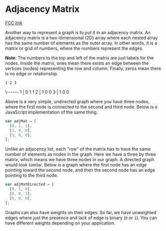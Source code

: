 # Adjacency Matrix

[FCC link](https://www.freecodecamp.org/learn/coding-interview-prep/data-structures/adjacency-matrix)

Another way to represent a graph is to put it in an adjacency matrix. An adjacency matrix is a two-dimensional (2D) array where each nested array has the same number of elements as the outer array. In other words, it is a matrix or grid of numbers, where the numbers represent the edges.

**Note**: The numbers to the top and left of the matrix are just labels for the nodes. Inside the matrix, ones mean there exists an edge between the vertices (nodes) representing the row and column. Finally, zeros mean there is no edge or relationship.

    1 2 3

\\------ 1 | 0 1 1 2 | 1 0 0 3 | 1 0 0

Above is a very simple, undirected graph where you have three nodes, where the first node is connected to the second and third node. Below is a JavaScript implementation of the same thing.

```js
var adjMat = [
  [0, 1, 1],
  [1, 0, 0],
  [1, 0, 0],
];
```

Unlike an adjacency list, each "row" of the matrix has to have the same number of elements as nodes in the graph. Here we have a three by three matrix, which means we have three nodes in our graph. A directed graph would look similar. Below is a graph where the first node has an edge pointing toward the second node, and then the second node has an edge pointing to the third node.

```js
var adjMatDirected = [
  [0, 1, 0],
  [0, 0, 1],
  [0, 0, 0],
];
```

Graphs can also have weights on their edges. So far, we have unweighted edges where just the presence and lack of edge is binary (`0` or `1`). You can have different weights depending on your application.
